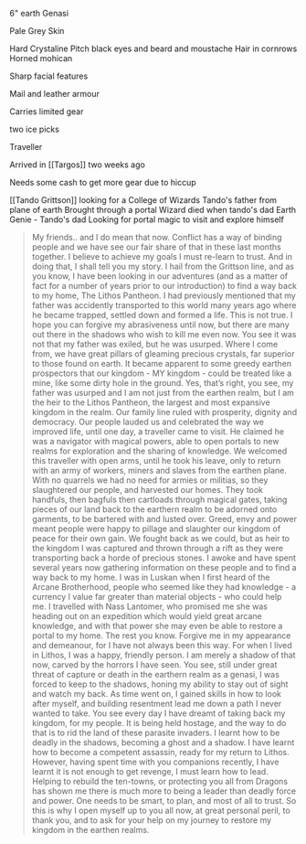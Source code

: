 6" earth Genasi

Pale Grey Skin

Hard Crystaline
Pitch black eyes and beard and moustache
Hair in cornrows
Horned mohican

Sharp facial features

Mail and leather armour

Carries limited gear

two ice picks

Traveller

Arrived in [[Targos]] two weeks ago

Needs some cash to get more gear due to hiccup


[[Tando Grittson]] looking for a College of Wizards
Tando's father from plane of earth
Brought through a portal
Wizard died when tando's dad
Earth Genie - Tando's dad
Looking for portal magic to visit and explore himself

> My friends.. and I do mean that now. Conflict has a way of binding people and we have see our fair share of that in these last months together.
> I believe to achieve my goals I must re-learn to trust. And in doing that, I shall tell you my story.
> I hail from the Grittson line, and as you know, I have been looking in our adventures (and as a matter of fact for a number of years prior to our introduction) to find a way back to my home, The Lithos Pantheon. I had previously mentioned that my father was accidently transported to this world many years ago where he became trapped, settled down and formed a life. This is not true.
> I hope you can forgive my abrasiveness until now, but there are many out there in the shadows who wish to kill me even now. You see it was not that my father was exiled, but he was usurped. Where I come from, we have great pillars of gleaming precious crystals, far superior to those found on earth. It became apparent to some greedy earthen prospectors that our kingdom - MY kingdom - could be treated like a mine, like some dirty hole in the ground.
> Yes, that’s right, you see, my father was usurped and I am not just from the earthen realm, but I am the heir to the Lithos Pantheon, the largest and most expansive kingdom in the realm. Our family line ruled with prosperity, dignity and democracy. Our people lauded us and celebrated the way we improved life, until one day, a traveller came to visit. He claimed he was a navigator with magical powers, able to open portals to new realms for exploration and the sharing of knowledge. We welcomed this traveller with open arms, until he took his leave, only to return with an army of workers, miners and slaves from the earthen plane.
> With no quarrels we had no need for armies or militias, so they slaughtered our people, and harvested our homes. They took handfuls, then bagfuls then cartloads through magical gates, taking pieces of our land back to the earthern realm to be adorned onto garments, to be bartered with and lusted over. Greed, envy and power meant people were happy to pillage and slaughter our kingdom of peace for their own gain.
> We fought back as we could, but as heir to the kingdom I was captured and thrown through a rift as they were transporting back a horde of precious stones.
> I awoke and have spent several years now gathering information on these people and to find a way back to my home. I was in Luskan when I first heard of the Arcane Brotherhood, people who seemed like they had knowledge - a currency I value far greater than material objects - who could help me. I travelled with Nass Lantomer, who promised me she was heading out on an expedition which would yield great arcane knowledge, and with that power she may even be able to restore a portal to my home. The rest you know.
> Forgive me in my appearance and demeanour, for I have not always been this way. For when I lived in Lithos, I was a happy, friendly person. I am merely a shadow of that now, carved by the horrors I have seen. You see, still under great threat of capture or death in the earthern realm as a genasi, I was forced to keep to the shadows, honing my ability to stay out of sight and watch my back. As time went on, I gained skills in how to look after myself, and building resentment lead me down a path I never wanted to take.
> You see every day I have dreamt of taking back my kingdom, for my people. It is being held hostage, and the way to do that is to rid the land of these parasite invaders. I learnt how to be deadly in the shadows, becoming a ghost and a shadow. I have learnt how to become a competent assassin, ready for my return to Lithos. However, having spent time with you companions recently, I have learnt it is not enough to get revenge, I must learn how to lead. Helping to rebuild the ten-towns, or protecting you all from Dragons has shown me there is much more to being a leader than deadly force and power. One needs to be smart, to plan, and most of all to trust.
> So this is why I open myself up to you all now, at great personal peril, to thank you, and to ask for your help on my journey to restore my kingdom in the earthen realms.